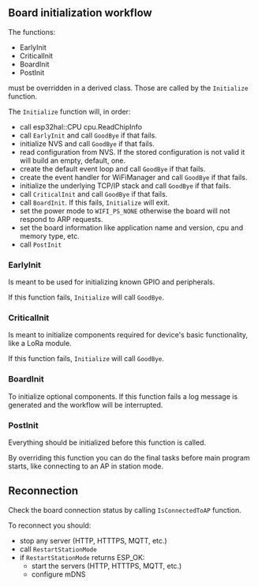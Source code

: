 
## Board initialization workflow

The functions:

- EarlyInit
- CriticalInit
- BoardInit
- PostInit

must be overridden in a derived class. Those are called by the `Initialize` function.

The `Initialize` function will, in order:

- call esp32hal::CPU cpu.ReadChipInfo
- call `EarlyInit` and call `GoodBye` if that fails.
- initialize NVS and call `GoodBye` if that fails.
- read configuration from NVS. If the stored configuration is not valid it will build an empty, default, one.
- create the default event loop and call `GoodBye` if that fails.
- create the event handler for WiFiManager and call `GoodBye` if that fails.
- initialize the underlying TCP/IP stack and call `GoodBye` if that fails.
- call `CriticalInit` and call `GoodBye` if that fails.
- call `BoardInit`. If this fails, `Initialize` will exit.
- set the power mode to `WIFI_PS_NONE` otherwise the board will not respond to ARP requests.
- set the board information like application name and version, cpu and memory type, etc.
- call `PostInit`

### EarlyInit

Is meant to be used for initializing known GPIO and peripherals.

If this function fails, `Initialize` will call `GoodBye`.

### CriticalInit

Is meant to initialize components required for device's basic functionality, like a LoRa module.

If this function fails, `Initialize` will call `GoodBye`.

### BoardInit

To initialize optional components. If this function fails a log message is generated and the workflow will be interrupted.

### PostInit

Everything should be initialized before this function is called.

By overriding this function you can do the final tasks before main program starts, like connecting to an AP in station mode.

## Reconnection

Check the board connection status by calling `IsConnectedToAP` function.

To reconnect you should:

- stop any server (HTTP, HTTTPS, MQTT, etc.)
- call `RestartStationMode`
- if `RestartStationMode` returns ESP_OK:
  - start the servers (HTTP, HTTTPS, MQTT, etc.)
  - configure mDNS
